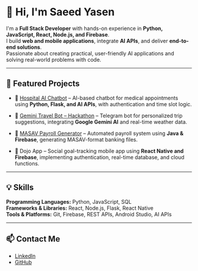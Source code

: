 # 👋 Hi, I'm Saeed Yasen

I'm a **Full Stack Developer** with hands-on experience in **Python, JavaScript, React, Node.js, and Firebase**.  
I build **web and mobile applications**, integrate **AI APIs**, and deliver **end-to-end solutions**.  
Passionate about creating practical, user-friendly AI applications and solving real-world problems with code.

---

## 🚀 Featured Projects

- 🏥 [Hospital AI Chatbot](https://github.com/SaeedYasen/-Hospital-Appointment-Chatbot-Python-Flask-scheduling-logic-load-testing.) – AI-based chatbot for medical appointments using **Python, Flask, and AI APIs**, with authentication and time slot logic.

- 🌄 [Gemini Travel Bot – Hackathon](https://github.com/SaeedYasen/Travel_Bot) – Telegram bot for personalized trip suggestions, integrating **Google Gemini AI** and real-time weather data.

- 💼 [MASAV Payroll Generator](https://github.com/SaeedYasen/MASAV-Payroll-System) – Automated payroll system using **Java & Firebase**, generating MASAV-format banking files.

- 📱 Dojo App – Social goal-tracking mobile app using **React Native and Firebase**, implementing authentication, real-time database, and cloud functions.

---

## 💡 Skills

**Programming Languages:** Python, JavaScript, SQL  
**Frameworks & Libraries:** React, Node.js, Flask, React Native  
**Tools & Platforms:** Git, Firebase, REST APIs, Android Studio, AI APIs  

---

## 📫 Contact Me

- [LinkedIn](https://www.linkedin.com/in/saeed-yasen/)  
- [GitHub](https://github.com/SaeedYasen)
